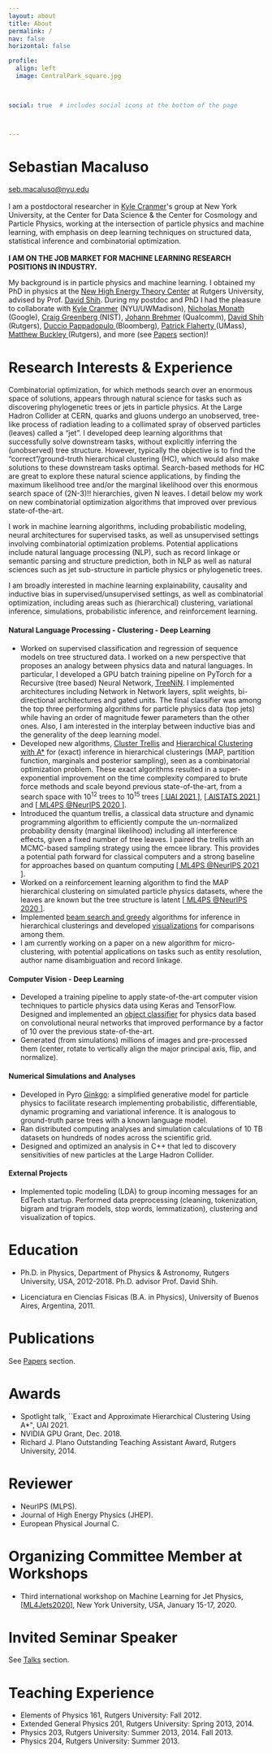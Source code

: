 ```yaml
---
layout: about
title: About
permalink: /
nav: false
horizontal: false

profile:
  align: left
  image: CentralPark_square.jpg
  


social: true  # includes social icons at the bottom of the page



---
```



# Sebastian Macaluso

seb.macaluso@nyu.edu <br> 
<br> 
I am a postdoctoral researcher in  <a href="https://twitter.com/kylecranmer">Kyle Cranmer</a>'s group at New York University, at the Center for Data Science & the Center for Cosmology and Particle Physics, working at the intersection of particle physics and machine learning, with emphasis on deep learning techniques on structured data, statistical inference and combinatorial optimization.
<br>
<br> 
**I AM ON THE JOB MARKET FOR MACHINE LEARNING RESEARCH POSITIONS IN INDUSTRY.**
<br>



My background is in particle physics and machine learning. I obtained my PhD in physics at the <a href="https://www.physics.rutgers.edu/het/">New High Energy Theory Center</a> at Rutgers University, advised by Prof. <a href="https://physics.rutgers.edu/people/faculty-list/faculty-profile/shih-david">David Shih</a>. During my postdoc and PhD I had the pleasure to collaborate with <a href="https://twitter.com/kylecranmer">Kyle Cranmer</a> (NYU/UWMadison), <a href="https://people.cs.umass.edu/~nmonath/">  Nicholas Monath </a> (Google), <a href="https://scholar.google.com/citations?user=XXPetHMAAAAJ&hl=en"> Craig Greenberg </a> (NIST), <a href="https://johannbrehmer.github.io/">  Johann Brehmer</a> (Qualcomm), <a href="https://physics.rutgers.edu/people/faculty-list/faculty-profile/shih-david">David Shih</a> (Rutgers), <a href="https://scholar.google.com/citations?hl=en&user=_AezOKYAAAAJ&view_op=list_works&sortby=pubdate"> Duccio Pappadopulo </a> (Bloomberg), <a href="https://people.math.umass.edu/~flaherty/member/patrickflaherty/"> Patrick Flaherty </a> (UMass), <a href="http://www.physicsmatt.com/"> Matthew  Buckley  </a> (Rutgers), and more (see <a href="/Papers/">Papers</a> section)!


# Research Interests & Experience

Combinatorial optimization, for which methods search over an enormous space of solutions, appears through natural science for tasks such as discovering phylogenetic trees or jets in particle physics. At the Large Hadron Collider at CERN, quarks and gluons undergo an unobserved, tree-like process of radiation leading to a collimated spray of observed particles (leaves) called a “jet”. I developed deep learning algorithms that successfully solve downstream tasks, without explicitly inferring the (unobserved) tree structure. However, typically the objective is to find the “correct”/ground-truth hierarchical clustering (HC), which would also make solutions to these downstream tasks optimal. Search-based methods for HC are great to explore these natural science applications, by finding the maximum likelihood tree and/or the marginal likelihood over this enormous search space of (2N-3)!! hierarchies, given N leaves. I detail below my work on new combinatorial optimization algorithms that improved over previous state-of-the-art.

I work in machine learning algorithms, including probabilistic modeling, neural architectures for supervised tasks, as well as unsupervised settings involving combinatorial optimization problems. Potential applications include natural language processing (NLP), such as record linkage or semantic parsing and structure prediction, both in NLP as well as natural sciences such as jet sub-structure in particle physics or phylogenetic trees.

I am broadly interested in machine learning explainability, causality and inductive bias in supervised/unsupervised settings, as well as combinatorial optimization, including areas such as (hierarchical) clustering, variational inference, simulations, probabilistic inference, and reinforcement learning.


#### Natural Language Processing - Clustering - Deep Learning

- Worked on supervised classification and regression of sequence models on tree structured data. I worked on a new perspective that proposes an analogy between  physics data and natural languages. In particular, I developed a GPU batch training pipeline on PyTorch for a Recursive (tree based) Neural Network, <a href="/projects/3_project_treenin/"><u>TreeNiN</u></a>. I implemented architectures including Network in Network layers, split weights, bi-directional architectures and gated units. The final classifier was among the top three performing algorithms for particle physics data (top jets) while having an order of magnitude fewer parameters than the other ones. Also, I am interested in the interplay between inductive bias and the generality of the deep learning model.
- Developed new algorithms, <a href="/projects/2_project_trellis/"><u>Cluster Trellis</u></a>    and <a href="/projects/1_project_astar/"><u>Hierarchical Clustering with A*</u></a> for (exact) inference in hierarchical clusterings (MAP, partition function, marginals and posterior sampling), seen as a combinatorial optimization problem.  These exact algorithms resulted in a super-exponential improvement on the time complexity compared to brute force methods and scale beyond previous state-of-the-art, from a search space with 10<sup>12</sup> trees to 10<sup>15</sup> trees [[<u> UAI 2021 </u>]](https://www.auai.org/uai2021/pdf/uai2021.770.pdf), [[<u> AISTATS 2021 </u>]](http://proceedings.mlr.press/v130/macaluso21a/macaluso21a.pdf) and  [[<u> ML4PS @NeurIPS 2020 </u>]](https://ml4physicalsciences.github.io/2020/files/NeurIPS_ML4PS_2020_70.pdf).
- Introduced the quantum trellis, a classical data structure and dynamic programming algorithm to efficiently compute the un-normalized probability density (marginal likelihood) including all interference effects, given a fixed number of tree leaves.  I paired the trellis with an MCMC-based sampling strategy using the emcee library. This provides a potential path forward for classical computers and a strong baseline for approaches based on
quantum computing [[<u> ML4PS @NeurIPS 2021 </u>]](https://ml4physicalsciences.github.io/2021/files/NeurIPS_ML4PS_2021_107.pdf).
- Worked on a reinforcement learning algorithm to find the MAP hierarchical clustering on simulated particle physics datasets, where the leaves are known but the tree structure is latent [[<u> ML4PS @NeurIPS 2020 </u>]](https://ml4physicalsciences.github.io/2020/files/NeurIPS_ML4PS_2020_2.pdf). 
- Implemented <a href="/projects/5_project/"><u>beam search and greedy</u></a> algorithms for inference in hierarchical clusterings and developed  <a href="/projects/7_project_visualizations/"><u>visualizations</u></a> for comparisons among them. 
- I am currently working on a paper on a new algorithm for micro-clustering, with potential applications on tasks such as entity resolution, author name disambiguation and record linkage.

#### Computer Vision - Deep Learning 

- Developed a training pipeline to apply state-of-the-art computer vision techniques to particle physics data using Keras and TensorFlow. Designed and implemented an <a href="/projects/4_project_vision/"><u>object classifier</u></a> for physics data based on convolutional neural
networks that improved performance by a factor of 10 over the previous state-of-the-art.
- Generated (from simulations) millions of images and pre-processed them (center, rotate to vertically align the major principal axis, flip, and normalize).

#### Numerical Simulations and Analyses

- Developed in Pyro <a href="/projects/6_project_ginkgo/"><u>Ginkgo</u></a>: a simplified generative model for particle physics to facilitate research implementing probabilistic, differentiable, dynamic programing and variational inference. It is analogous to ground-truth parse trees with a known language model.
- Ran distributed computing analyses and simulation calculations of 10 TB datasets on hundreds of nodes across the scientific grid.
- Designed and optimized an analysis in C++ that led to discovery sensitivities of new particles
at the Large Hadron Collider. 

#### External Projects 

- Implemented topic modeling (LDA) to group incoming messages for an EdTech startup. Performed data preprocessing (cleaning, tokenization, bigram and trigram models, stop words, lemmatization), clustering and visualization of topics.


# Education

- Ph.D. in Physics,  Department of Physics & Astronomy, Rutgers University, USA, 2012-2018. Ph.D. advisor Prof. David Shih.

- Licenciatura en Ciencias Fisicas (B.A. in Physics), University of Buenos Aires, Argentina, 2011.


# Publications

See <a href="/Papers/">Papers</a> section.

# Awards

- Spotlight talk, ``Exact and Approximate Hierarchical Clustering Using A*", UAI 2021.
- NVIDIA GPU Grant, Dec. 2018.
- Richard J. Plano Outstanding Teaching Assistant Award, Rutgers University, 2014.

# Reviewer

- NeurIPS (MLPS).
- Journal of High Energy Physics (JHEP).
- European Physical Journal C.


# Organizing Committee Member at Workshops 

- Third international workshop on Machine Learning for Jet Physics, <a href="https://indico.cern.ch/event/809820/overview">[ML4Jets2020]</a>, New York University, USA, January 15-17, 2020.

# Invited Seminar Speaker

See <a href="/Talks/">Talks</a> section.

# Teaching Experience

- Elements of Physics 161, Rutgers University: Fall 2012.
- Extended General Physics 201, Rutgers University: Spring 2013, 2014.
- Physics 203, Rutgers University: Summer 2013, 2014. Fall 2013.
- Physics 204, Rutgers University: Summer 2013.








